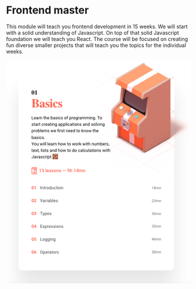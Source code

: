 # Frontend master



This module will teach you frontend development in 15 weeks. We will start with a solid understanding of Javascript. On top of that solid Javascript foundation we will teach you React. The course will be focused on creating fun diverse smaller projects that will teach you the topics for the individual weeks. 





![Screenshot 2021-05-21 at 09.39.05](assets/basics-overview.png)
